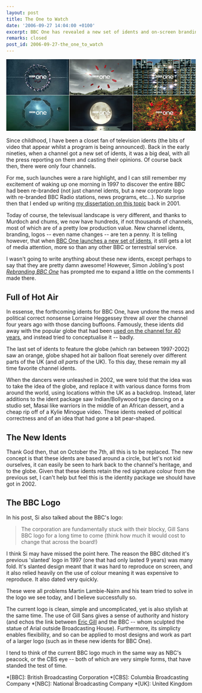 ```yaml
---
layout: post
title: The One to Watch
date: '2006-09-27 14:04:00 +0100'
excerpt: BBC One has revealed a new set of idents and on-screen branding.
remarks: closed
post_id: 2006-09-27-the_one_to_watch
---
```

![New BBC1 idents](/assets/images/2006/09/the_one_to_watch.jpg)

Since childhood, I have been a closet fan of television idents (the bits of video that appear whilst a program is being announced). Back in the early nineties, when a channel got a new set of idents, it was a big deal, with all the press reporting on them and casting their opinions. Of course back then, there were only four channels.

For me, such launches were a rare highlight, and I can still remember my excitement of waking up one morning in 1997 to discover the entire BBC had been re-branded (not just channel idents, but a new corporate logo with re-branded BBC Radio stations, news programs, etc...). No surprise then that I ended up writing [my dissertation on this topic][1] back in 2001.

Today of course, the televisual landscape is very different, and thanks to Murdoch and chums, we now have hundreds, if not thousands of channels, most of which are of a pretty low production value. New channel idents, branding, logos -- even name changes -- are ten a penny. It is telling however, that when [BBC One launches a new set of idents][2], it still gets a lot of media attention, more so than any other BBC or terrestrial service.

I wasn't going to write anything about these new idents, except perhaps to say that they are pretty damn awesome! However, Simon Jobling's post <cite>[Rebranding BBC One][3]</cite> has prompted me to expand a little on the comments I made there.

## Full of Hot Air
In essense, the forthcoming idents for BBC One, have undone the mess and political correct nonsense Lorraine Heggessey threw all over the channel four years ago with those dancing buffoons. Famously, these idents did away with the popular globe that had been [used on the channel for 40 years][4], and instead tried to conceptualise it -- badly.

The last set of idents to feature the globe (which ran between 1997-2002) saw an orange, globe shaped hot air balloon float serenely over different parts of the UK (and *all parts* of the UK). To this day, these remain my all time favorite channel idents.

When the dancers were unleashed in 2002, we were told that the idea was to take the idea of the globe, and replace it with various dance forms from around the world, using locations within the UK as a backdrop. Instead, later additions to the ident package saw Indian/Bollywood type dancing on a studio set, Masai like warriors in the middle of an African dessert, and a cheap rip off of a Kylie Minogue video. These idents reeked of political correctness and of an idea that had gone a bit pear-shaped.

## The New Idents
Thank God then, that on October the 7th, all this is to be replaced. The new concept is that these idents are based around a circle, but let's not kid ourselves, it can easily be seen to hark back to the channel's heritage, and to the globe. Given that these idents retain the red signature colour from the previous set, I can't help but feel this is the identity package we should have got in 2002.

## The BBC Logo
In his post, Si also talked about the BBC's logo:

> The corporation are fundamentally stuck with their blocky, Gill Sans BBC logo for a
> long time to come (think how much it would cost to change that across the board!)

I think Si may have missed the point here. The reason the BBC ditched it's previous 'slanted' logo in 1997 (one that had only lasted 9 years) was many fold. It's slanted design meant that it was hard to reproduce on screen, and it also relied heavily on the use of colour meaning it was expensive to reproduce. It also dated very quickly.

These were all problems Martin Lambie-Nairn and his team tried to solve in the logo we see today, and I believe successfully so.

The current logo is clean, simple and uncomplicated, yet is also stylish at the same time. The use of Gill Sans gives a sense of authority and history (and echos the link between [Eric Gill][5] and the BBC -- whom sculpted the statue of Arial outside Broadcasting House). Furthermore, its simplicty enables flexibility, and so can be applied to most designs and work as part of a larger logo (such as in these new idents for BBC One).

I tend to think of the current BBC logo much in the same way as NBC's peacock, or the CBS eye -- both of which are very simple forms, that have standed the test of time.

[1]: /articles/dissertation/
[2]: http://news.bbc.co.uk/1/hi/entertainment/5381292.stm
[3]: http://www.simonjobling.com/?p=227
[4]: http://www.bbc.co.uk/pressoffice/pressreleases/stories/2002/03_march/26/bbconeidenthistory.shtml
[5]: http://en.wikipedia.org/wiki/Eric_Gill

*[BBC]: British Broadcasting Corporation
*[CBS]: Columbia Broadcasting Company
*[NBC]: National Broadcasting Company
*[UK]: United Kingdom